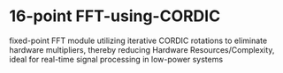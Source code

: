 # 16-point FFT-using-CORDIC
 fixed-point FFT module utilizing iterative CORDIC rotations to eliminate hardware multipliers, thereby reducing Hardware Resources/Complexity, ideal for real-time signal processing in low-power systems
